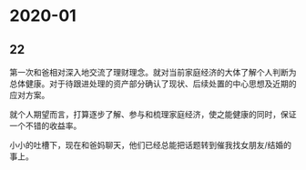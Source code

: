 # 2020-01

## 22

第一次和爸相对深入地交流了理财理念。就对当前家庭经济的大体了解个人判断为总体健康。对于待跟进处理的资产部分确认了现状、后续处置的中心思想及近期的应对方案。

就个人期望而言，打算逐步了解、参与和梳理家庭经济，使之能健康的同时，保证一个不错的收益率。

小小的吐槽下，现在和爸妈聊天，他们已经总能把话题转到催我找女朋友/结婚的事上。
